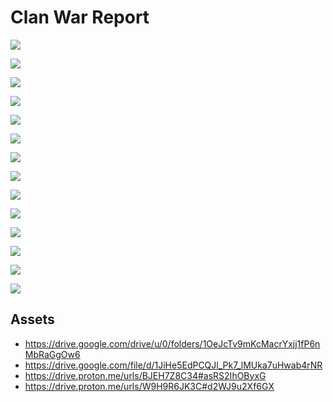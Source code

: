 # Clan War Report

![](https://blogger.googleusercontent.com/img/b/R29vZ2xl/AVvXsEiawjrxCMGbSkI2IpCwYWLGOLcc7ej5xmho6BYLXzqrkQqGXjfU7qc-ZTvpKRoelCcNn_fGJJMZzZKYzo69YDl-b5QN5iqSt2bececFVK813gzlN6a8lO-LyGRAEE5bYy3KB6_XAQThIKIGWIXatsg5iWdrm6brXtVFLPTYyMg3mDBcamAP9FRlQwIvI7Fj/s400/Screenshot_20230807002734.png)

![](https://blogger.googleusercontent.com/img/b/R29vZ2xl/AVvXsEgQy7YOHSo6ovUjFQ3RsJDzGku0x9BTrJ85K-hU9jGeTh0RIc-EzM4dHeJTYYRHFJ_I0lFy47lNROnnFhpLlqcWSXwBPNlS_J0zJroREFEikSR4tiCxCVKwdo-WC2tOVL62_zwW42mtabclE95B6F1LrjnQAW_Yde1tJ3b51gYqdUsju6j7uHxAxtypnivm/s400/Screenshot_20230807002745.png)

![](https://blogger.googleusercontent.com/img/b/R29vZ2xl/AVvXsEh5HwqQaWBYDoiZyjNhBtbpqW7mTSvuMcI5h3CnZiSoUdSxr8uZM_fi_sx3v6t8fjjvJLCSVWr3dnt4Ne1AT8vo6Tvp69zginLGGdnk83mr9nTr2q6lONj_PYgSfR-yp8P677QEiUS7PuF4PyfLWS-EY-DfZTH1UC78Mh1v524pDxj3ewShtI64k2XFdCOV/s400/Screenshot_20230807002807.png)

![](https://blogger.googleusercontent.com/img/b/R29vZ2xl/AVvXsEiIp_DOIcemnscyZ1mPcvXDQeg7blqAdYIBXsRLMh7ErxjNiPinWikt9Zk5DbBIPGt2YTW8VF32lQuqNztLFaT3v2RFLXNbyFT8sdU4Yr76nFV6M1cB4B3P2Y58fKAgp3yD_t_gTwq7nHdmPBqNahtZFERFxhElnT8phG1t80vMRaLmJKoylKKJK3GJGjy-/s400/Screenshot_20230807002824.png)

![](https://blogger.googleusercontent.com/img/b/R29vZ2xl/AVvXsEgt_SL30mik4YlLxVgncuDsTu-XGv3TTbConQfObcMaYx8J1aWKhQOV8wBHQocxxsogmQQEtyogsVfWFcNOGT85YDBTnpy3vcDuH-hcx-WzLhKlXyceXr8Rw4JnI_bDyd3ouVZDuoqKdGiBbOkdSZcvRRSjSQVYOte8611nyfwHw4ptaHkDB-ZN5Z5uuKF8/s400/Screenshot_20230807002850.png)

![](https://blogger.googleusercontent.com/img/b/R29vZ2xl/AVvXsEgRFyda9tSXU2tM87RftODhrsUaL0oK4AUM7aN7XPwMnJOBZtxbgqioAyJ0PQMF44L0CLu66jxoBrbhRBO2an1T95U8Pda51NFOuY0miPgQv7wZailP0b6XM3Q1JocYm0a5mRcb8fCVpOwaE5sB1fXSv0DqxNkmEWW87o_jMo7GxYP3c1wTN3JYE1kP1MM2/s400/Screenshot_20230807002929.png)

![](https://blogger.googleusercontent.com/img/b/R29vZ2xl/AVvXsEgEOE14TDOXVQL2zgzYpUhilh0CZrTsQnNWtY0huc_n75VpGsEExJ7ejjYnTP01eXg-YkXe3Q8N8DT7_IuxaGJbAvmTOU23k-fjInQcQaBM9tAQAwtqzQaqMTW-6dJhotipWbGqmbmKGHSylQigr3CJgXsjidAausoDEkk4OH2NsvXIaoccCpnum00bQnmG/s400/Screenshot_20230807002950.png)

![](https://blogger.googleusercontent.com/img/b/R29vZ2xl/AVvXsEiwS6ovAnL7r5Q_ZHU9xeYZI334-Frmuz1-iLsuMhJlLiXJDs71VxHeyebv7bQX27BdzyqZNAq-4zAPQc-bvS8js_zT28AKKlza7OBBxv43aSOUlSOjhGikCSoZfBZ7ULvK97VdCZzXYQWWi8J8N3UrOQY-esa718nohZrvfolPPEiJJf7oVS7AStvev4sZ/s400/Screenshot_20230807003014.png)

![](https://blogger.googleusercontent.com/img/b/R29vZ2xl/AVvXsEj1df65G4IarP2ju49vF6SQObBS7HOpMamOA1g_FA6psfq0uSyoCS8dY94x2pJoXkc0-FjHSKPY6-_jVzdnY9oT4Q8lH_fXmoeb8RzXciEHZVYckMtkB9-cLmhDqeDnjA3Qh3Ix111h9OLRsvX-8WPE2qPKsCDsx6CsbT89ax-0-RaJ0_Dadeh9aP32E5MA/s400/Screenshot_20230807003033.png)

![](https://blogger.googleusercontent.com/img/b/R29vZ2xl/AVvXsEje3VTDiWQqIkpvtCgNZ3Lcb5pDUWYL-liFgWOqDfItqmXLsX8MABz6XFC4DZaScO4eDi8GcMRIaWNdTPmxm-WCo9wO3hoAdJ5FjgYvbbVNkrFgTHWfYoqe9AAbH20qzoYfEIBXOkhBURawCYHCyFimpYzpuE75nOujQydERIEuo74fltMbLmpkBy_tER2G/s400/Screenshot_20230807003104.png)

![](https://blogger.googleusercontent.com/img/b/R29vZ2xl/AVvXsEiHjw_ZI8eHCQ9aI_4aPAax1pkJmgj-BHIR42k3GdmT-Jyo7-GE7_dXHlyRa_sJncs-T30Vi2R7V7s4bUV32BZWUg9n2HGRKmyEjPmDRjEgd2cKPFA4mRIOGersCGivlYDlDHA1l1u4zmrcGWQhSqnTWnpCKAvPmSYQyltFS8sHSGt2hFnHm3fGKZEs-YTI/s400/Screenshot_20230807003228.png)

![](https://blogger.googleusercontent.com/img/b/R29vZ2xl/AVvXsEjDq-oU8m47vl94sDC33wMnVsaw5mKfdNYMjMG-dQ6eqrmYCcpBHKJVZ8jA49LE0L29hc-bwbWh_Tbzseo-udUUWUJdjOyrQb-gRa2Xv7id_ovxmsuMWFkSoqrmvu1hEo0Cx59ZbWeYkcgUb0TweOW0o200cmrYvTaCaABdw8MBht7YEl1pRr546qUML14s/s400/Screenshot_20230807003344.png)

![](https://blogger.googleusercontent.com/img/b/R29vZ2xl/AVvXsEjhjXJ_yHwt9ymyiRzi0eKnFe7nbkgpNDFvVYjEozZL7G3TxwkljCpU6eIBp67xqV6QQLTt5WMXVFXYZOlb-uIQKYKucguHEui3ETknXHu94QdcMny5KDgEO2biqKMoOLFC72xh8r6VtBnYvn4GsAIGnN_8uLa3_sM8LTLD9pUI89fvKyxwwBSvfAcvObt7/s400/Screenshot_20230807003411.png)

![](https://blogger.googleusercontent.com/img/b/R29vZ2xl/AVvXsEhVcl21B9vahtnoXOk8yOWFE5izJEX8AhwbHSrn4lGUaaV85Ud1eT_JcdCeyDtSKVKQJ5zoxDwmHRRw4XzeOem1ecsfbdYsiY22CTlik2IILL19qVQ0olNtQuWKuoy00vOQVDEhB5iZiafC4fjamJKG5uPXieuHSz7oxdvxcX0q9F6r9HM5pJR7vZ9PmKjp/s400/Screenshot_20230807003438.png)


## Assets

* https://drive.google.com/drive/u/0/folders/1OeJcTv9mKcMacrYxjj1fP6nMbRaGgOw6
* https://drive.google.com/file/d/1JiHe5EdPCQJl_Pk7_lMUka7uHwab4rNR
* https://drive.proton.me/urls/BJEH7Z8C34#asRS2IhOByxG
* https://drive.proton.me/urls/W9H9R6JK3C#d2WJ9u2Xf6GX
